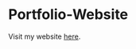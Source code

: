 # Portfolio-Website


Visit my website [here](https://github.com/gargimukherjee25/Portfolio-Website/deployments/github-pages).
